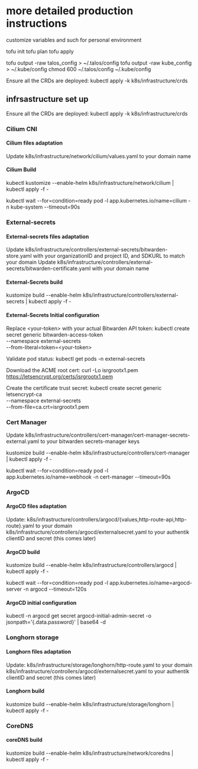 # more detailed production instructions

customize variables and such for personal environment

tofu init
tofu plan
tofu apply

tofu output -raw talos_config > ~/.talos/config
tofu output -raw kube_config > ~/.kube/config
chmod 600 ~/.talos/config ~/.kube/config

Ensure all the CRDs are deployed:
kubectl apply -k k8s/infrastructure/crds

## infrsastructure set up

Ensure all the CRDs are deployed:
kubectl apply -k k8s/infrastructure/crds

### Cilium CNI

#### Cilium files adaptation

Update k8s/infrastructure/network/cilium/values.yaml to your domain name

#### Cilium Build

kubectl kustomize --enable-helm k8s/infrastructure/network/cilium | kubectl apply -f -

kubectl wait --for=condition=ready pod -l app.kubernetes.io/name=cilium -n kube-system --timeout=90s

### External-secrets

#### External-secrets files adaptation

Update k8s/infrastructure/controllers/external-secrets/bitwarden-store.yaml with your organizationID and project ID, and SDKURL to match your domain
Update k8s/infrastructure/controllers/external-secrets/bitwarden-certificate.yaml with your domain name

#### External-Secrets build

kustomize build --enable-helm k8s/infrastructure/controllers/external-secrets | kubectl apply -f -

#### External-Secrets Initial configuration

Replace \<your-token> with your actual Bitwarden API token:
kubectl create secret generic bitwarden-access-token \
  --namespace external-secrets \
  --from-literal=token=\<your-token>

Validate pod status:
kubectl get pods -n external-secrets

Download the ACME root cert:
curl -Lo isrgrootx1.pem <https://letsencrypt.org/certs/isrgrootx1.pem>

Create the certificate trust secret:
kubectl create secret generic letsencrypt-ca \
  --namespace external-secrets \
  --from-file=ca.crt=isrgrootx1.pem

### Cert Manager

Update k8s/infrastructure/controllers/cert-manager/cert-manager-secrets-external.yaml to your bitwarden secrets-manager keys

kustomize build --enable-helm k8s/infrastructure/controllers/cert-manager | kubectl apply -f -

kubectl wait --for=condition=ready pod -l app.kubernetes.io/name=webhook -n cert-manager --timeout=90s

### ArgoCD

#### ArgoCD files adaptation

Update:
  k8s/infrastructure/controllers/argocd/{values,http-route-api,http-route}.yaml to your domain
  k8s/infrastructure/controllers/argocd/externalsecret.yaml to your authentik clientID and secret (this comes later)

#### ArgoCD build

kustomize build --enable-helm k8s/infrastructure/controllers/argocd | kubectl apply -f -

kubectl wait --for=condition=ready pod -l app.kubernetes.io/name=argocd-server -n argocd --timeout=120s

#### ArgoCD initial configuration

kubectl -n argocd get secret argocd-initial-admin-secret -o jsonpath='{.data.password}' | base64 -d

### Longhorn storage

#### Longhorn files adaptation

Update:
  k8s/infrastructure/storage/longhorn/http-route.yaml to your domain
  k8s/infrastructure/controllers/argocd/externalsecret.yaml to your authentik clientID and secret (this comes later)

#### Longhorn build

kustomize build --enable-helm k8s/infrastructure/storage/longhorn | kubectl apply -f -

### CoreDNS

#### coreDNS build

kustomize build --enable-helm k8s/infrastructure/network/coredns | kubectl apply -f -
